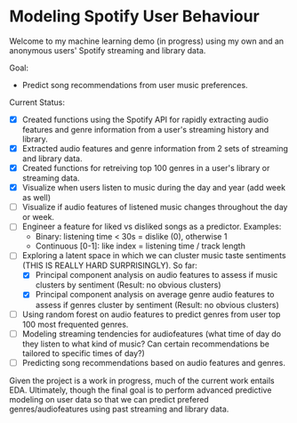 # Modeling Spotify User Behaviour

Welcome to my machine learning demo (in progress) using my own and an anonymous users' Spotify streaming and library data.

Goal:
- Predict song recommendations from user music preferences.

Current Status:
- [x] Created functions using the Spotify API for rapidly extracting audio features and genre information from a user's streaming history and library. 
- [x] Extracted audio features and genre information from 2 sets of streaming and library data.
- [x] Created functions for retreiving top 100 genres in a user's library or streaming data.
- [x] Visualize when users listen to music during the day and year (add week as well)
- [ ] Visualize if audio features of listened music changes throughout the day or week.
- [ ] Engineer a feature for liked vs disliked songs as a predictor. Examples:
   - Binary: listening time < 30s = dislike (0), otherwise 1
   - Continuous [0-1]: like index = listening time / track length
- [ ] Exploring a latent space in which we can cluster music taste sentiments (THIS IS REALLY HARD SURPRISINGLY). So far:
  - [x] Principal component analysis on audio features to assess if music clusters by sentiment (Result: no obvious clusters)
  - [x] Principal component analysis on average genre audio features to assess if genres cluster by sentiment (Result: no obvious clusters)
- [ ] Using random forest on audio features to predict genres from user top 100 most frequented genres.
- [ ] Modeling streaming tendencies for audiofeatures (what time of day do they listen to what kind of music? Can certain recommendations be tailored to specific times of day?)
- [ ] Predicting song recommendations based on audio features and genres.

Given the project is a work in progress, much of the current work entails EDA. Ultimately, though the final goal is to perform advanced predictive modeling on user data so that we can predict prefered genres/audiofeatures using past streaming and library data.
